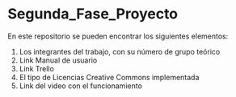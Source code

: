 # Segunda_Fase_Proyecto
En este repositorio se pueden encontrar los siguientes elementos:  
1) Los integrantes del trabajo, con su número de grupo teórico  
2) Link Manual de usuario  
3) Link Trello  
4) El tipo de Licencias Creative Commons implementada 
5) Link del video con el funcionamiento


